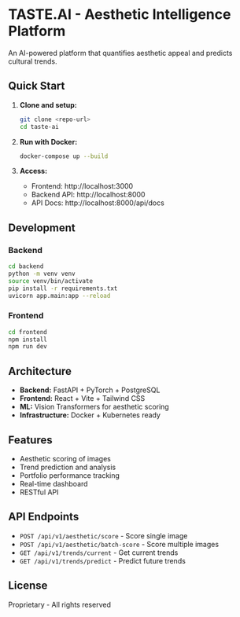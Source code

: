 # TASTE.AI - Aesthetic Intelligence Platform

An AI-powered platform that quantifies aesthetic appeal and predicts cultural trends.

## Quick Start

1. **Clone and setup:**
   ```bash
   git clone <repo-url>
   cd taste-ai
   ```

2. **Run with Docker:**
   ```bash
   docker-compose up --build
   ```

3. **Access:**
   - Frontend: http://localhost:3000
   - Backend API: http://localhost:8000
   - API Docs: http://localhost:8000/api/docs

## Development

### Backend
```bash
cd backend
python -m venv venv
source venv/bin/activate
pip install -r requirements.txt
uvicorn app.main:app --reload
```

### Frontend
```bash
cd frontend
npm install
npm run dev
```

## Architecture

- **Backend:** FastAPI + PyTorch + PostgreSQL
- **Frontend:** React + Vite + Tailwind CSS
- **ML:** Vision Transformers for aesthetic scoring
- **Infrastructure:** Docker + Kubernetes ready

## Features

- Aesthetic scoring of images
- Trend prediction and analysis
- Portfolio performance tracking
- Real-time dashboard
- RESTful API

## API Endpoints

- `POST /api/v1/aesthetic/score` - Score single image
- `POST /api/v1/aesthetic/batch-score` - Score multiple images
- `GET /api/v1/trends/current` - Get current trends
- `GET /api/v1/trends/predict` - Predict future trends

## License

Proprietary - All rights reserved
